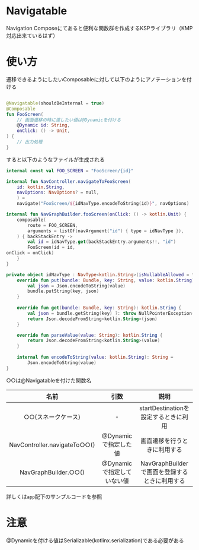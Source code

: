 # Navigatable

Navigation Composeにてあると便利な関数群を作成するKSPライブラリ（KMP対応出来ているはず）

# 使い方

遷移できるようにしたいComposableに対して以下のようにアノテーションを付ける

```kotlin

@Navigatable(shouldBeInternal = true)
@Composable
fun FooScreen(
    // 画面遷移の時に渡したい値は@Dynamicを付ける
    @Dynamic id: String,
    onClick: () -> Unit,
) {
    // 出力処理
}
```

すると以下のようなファイルが生成される

```kotlin
internal const val FOO_SCREEN = "FooScreen/{id}"

internal fun NavController.navigateToFooScreen(
    id: kotlin.String,
    navOptions: NavOptions? = null,
    ) =
    navigate("FooScreen/${idNavType.encodeToString(id)}", navOptions)

internal fun NavGraphBuilder.fooScreen(onClick: () -> kotlin.Unit) {
    composable(
        route = FOO_SCREEN,
        arguments = listOf(navArgument("id") { type = idNavType }),
    ) { backStackEntry ->
        val id = idNavType.get(backStackEntry.arguments!!, "id")
        FooScreen(id = id,
onClick = onClick)
    }
}

private object idNavType : NavType<kotlin.String>(isNullableAllowed = false) {
    override fun put(bundle: Bundle, key: String, value: kotlin.String) {
        val json = Json.encodeToString(value)
        bundle.putString(key, json)
    }
    
    override fun get(bundle: Bundle, key: String): kotlin.String {
        val json = bundle.getString(key) ?: throw NullPointerException()
        return Json.decodeFromString<kotlin.String>(json)
    }

    override fun parseValue(value: String): kotlin.String {
        return Json.decodeFromString<kotlin.String>(value)
    }
    
    internal fun encodeToString(value: kotlin.String): String =
        Json.encodeToString(value)
}

```

○○は@Navigatableを付けた関数名

|              名前              |        引数         |               説明               |
|:----------------------------:|:-----------------:|:------------------------------:|
|         ○○(スネークケース)          |         -         |   startDestinationを設定するときに利用   |
| NavController.navigateTo○○() |  @Dynamicで指定した値   |         画面遷移を行うときに利用する         |
|     NavGraphBuilder.○○()     | @Dynamicで指定していない値 | NavGraphBuilderで画面を登録するときに利用する |

詳しくは`app`配下のサンプルコードを参照

# 注意

@Dynamicを付ける値はSerializable(kotlinx.serialization)である必要がある
